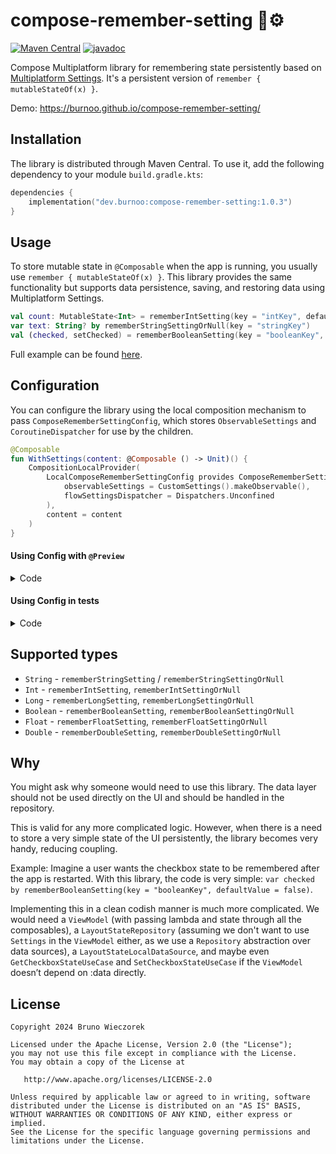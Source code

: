 # compose-remember-setting 🧠⚙️
[![Maven Central](https://img.shields.io/maven-central/v/dev.burnoo/compose-remember-setting)](https://search.maven.org/search?q=dev.burnoo.compose-remember-setting) [![javadoc](https://javadoc.io/badge2/dev.burnoo/compose-remember-setting/javadoc.svg?label=dokka&logo=)](https://javadoc.io/doc/dev.burnoo/compose-remember-setting)

Compose Multiplatform library for remembering state persistently based on [Multiplatform Settings](https://github.com/russhwolf/multiplatform-settings). It's a persistent version of `remember { mutableStateOf(x) }`.

Demo: https://burnoo.github.io/compose-remember-setting/

## Installation
The library is distributed through Maven Central. To use it, add the following dependency to your module `build.gradle.kts`:
```kotlin
dependencies {
    implementation("dev.burnoo:compose-remember-setting:1.0.3")
}
```

## Usage
To store mutable state in `@Composable` when the app is running, you usually use `remember { mutableStateOf(x) }`. This library provides the same functionality but supports data persistence, saving, and restoring data using Multiplatform Settings.
```kotlin
val count: MutableState<Int> = rememberIntSetting(key = "intKey", defaultValue = 0)
var text: String? by rememberStringSettingOrNull(key = "stringKey")
val (checked, setChecked) = rememberBooleanSetting(key = "booleanKey", defaultValue = false)
```
Full example can be found [here](example/composeApp/src/commonMain/kotlin/App.kt).

## Configuration
You can configure the library using the local composition mechanism to pass `ComposeRememberSettingConfig`, which stores `ObservableSettings` and `CoroutineDispatcher` for use by the children.
```kotlin
@Composable
fun WithSettings(content: @Composable () -> Unit)() {
    CompositionLocalProvider(
        LocalComposeRememberSettingConfig provides ComposeRememberSettingConfig(
            observableSettings = CustomSettings().makeObservable(),
            flowSettingsDispatcher = Dispatchers.Unconfined
        ),
        content = content
    )
}
```
#### Using Config with `@Preview`
<details>
<summary>Code</summary>

```kotlin
@Composable
fun ComposeRememberSettingPreview(
    vararg keyValues: Pair<String, Any>,
    content: @Composable () -> Unit
) {
    CompositionLocalProvider(
        LocalComposeRememberSettingConfig provides ComposeRememberSettingConfig(
            mutableMap = mutableMapOf(*keyValues),
        ),
        content = content,
    )
}

@Preview
@Composable
fun CounterPreview() {
    ComposeRememberSettingPreview("intKey" to 21) {
        var counter: Int by rememberIntSetting(key = "intKey", defaultValue = 0)
        Button(onClick = { counter++ }) { Text(counter.toString()) }
    }
}
```
</details>

#### Using Config in tests

<details>
<summary>Code</summary>

```kotlin
@Composable
private fun WithTestComposeSettings(
    observableSettings: ObservableSettings,
    content: @Composable () -> Unit,
) {
    CompositionLocalProvider(
        LocalComposeRememberSettingConfig provides ComposeRememberSettingConfig(
            observableSettings = observableSettings,
            flowSettingsDispatcher = Dispatchers.Unconfined,
        ),
        content = content,
    )
}

@OptIn(ExperimentalTestApi::class)
class ComposeTest {

    private val settings = MapSettings(mutableMapOf("intKey" to 21))

    @Test
    fun counterTest() = runComposeUiTest {
        setContent {
            WithTestComposeSettings(settings) {
                var counter: Int by rememberIntSetting(key = "intKey", defaultValue = 0)
            }
        }
    }
}
```
</details>

## Supported types
- `String` - `rememberStringSetting` / `rememberStringSettingOrNull`
- `Int` - `rememberIntSetting`, `rememberIntSettingOrNull`
- `Long` - `rememberLongSetting`, `rememberLongSettingOrNull`
- `Boolean` - `rememberBooleanSetting`, `rememberBooleanSettingOrNull`
- `Float` - `rememberFloatSetting`, `rememberFloatSettingOrNull`
- `Double` - `rememberDoubleSetting`, `rememberDoubleSettingOrNull`

## Why
You might ask why someone would need to use this library. The data layer should not be used directly on the UI and should be handled in the repository.

This is valid for any more complicated logic. However, when there is a need to store a very simple state of the UI persistently, the library becomes very handy, reducing coupling.

Example: Imagine a user wants the checkbox state to be remembered after the app is restarted. With this library, the code is very simple: `var checked by rememberBooleanSetting(key = "booleanKey", defaultValue = false)`.

Implementing this in a clean codish manner is much more complicated. We would need a `ViewModel` (with passing lambda and state through all the composables), a `LayoutStateRepository` (assuming we don't want to use `Settings` in the `ViewModel` either, as we use a `Repository` abstraction over data sources), a `LayoutStateLocalDataSource`, and maybe even `GetCheckboxStateUseCase` and `SetCheckboxStateUseCase` if the `ViewModel` doesn’t depend on :data directly.

## License
```
Copyright 2024 Bruno Wieczorek

Licensed under the Apache License, Version 2.0 (the "License");
you may not use this file except in compliance with the License.
You may obtain a copy of the License at

   http://www.apache.org/licenses/LICENSE-2.0

Unless required by applicable law or agreed to in writing, software
distributed under the License is distributed on an "AS IS" BASIS,
WITHOUT WARRANTIES OR CONDITIONS OF ANY KIND, either express or implied.
See the License for the specific language governing permissions and
limitations under the License.
```
